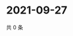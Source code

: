 # 2021-09-27

共 0 条

<!-- BEGIN WEIBO -->
<!-- 最后更新时间 Mon Sep 27 2021 21:18:29 GMT+0800 (China Standard Time) -->

<!-- END WEIBO -->
